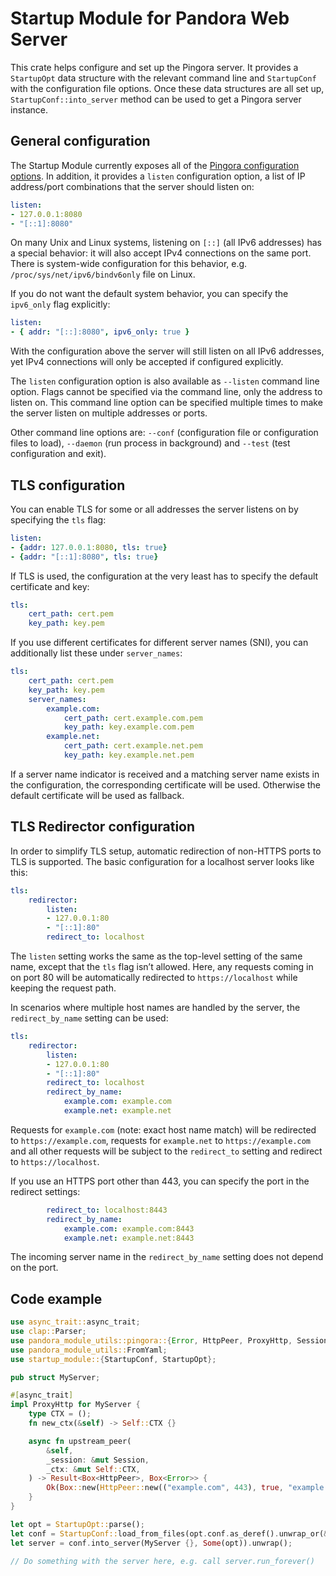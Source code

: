 # Startup Module for Pandora Web Server

This crate helps configure and set up the Pingora server. It provides a `StartupOpt` data
structure with the relevant command line and `StartupConf` with the configuration file
options. Once these data structures are all set up, `StartupConf::into_server` method can be
used to get a Pingora server instance.

## General configuration

The Startup Module currently exposes all of the
[Pingora configuration options](https://docs.rs/pingora/0.2.0/pingora/server/configuration/struct.ServerConf.html). In addition, it provides
a `listen` configuration option, a list of IP address/port combinations that the server should
listen on:

```yaml
listen:
- 127.0.0.1:8080
- "[::1]:8080"
```

On many Unix and Linux systems, listening on `[::]` (all IPv6 addresses) has a special
behavior: it will also accept IPv4 connections on the same port. There is system-wide
configuration for this behavior, e.g. `/proc/sys/net/ipv6/bindv6only` file on Linux.

If you do not want the default system behavior, you can specify the `ipv6_only` flag
explicitly:

```yaml
listen:
- { addr: "[::]:8080", ipv6_only: true }
```

With the configuration above the server will still listen on all IPv6 addresses, yet IPv4
connections will only be accepted if configured explicitly.

The `listen` configuration option is also available as `--listen` command line option. Flags
cannot be specified via the command line, only the address to listen on. This command line
option can be specified multiple times to make the server listen on multiple addresses or ports.

Other command line options are: `--conf` (configuration file or configuration files to load),
`--daemon` (run process in background) and `--test` (test configuration and exit).

## TLS configuration

You can enable TLS for some or all addresses the server listens on by specifying the `tls`
flag:

```yaml
listen:
- {addr: 127.0.0.1:8080, tls: true}
- {addr: "[::1]:8080", tls: true}
```

If TLS is used, the configuration at the very least has to specify the default certificate and
key:

```yaml
tls:
    cert_path: cert.pem
    key_path: key.pem
```

If you use different certificates for different server names (SNI), you can additionally list
these under `server_names`:

```yaml
tls:
    cert_path: cert.pem
    key_path: key.pem
    server_names:
        example.com:
            cert_path: cert.example.com.pem
            key_path: key.example.com.pem
        example.net:
            cert_path: cert.example.net.pem
            key_path: key.example.net.pem
```

If a server name indicator is received and a matching server name exists in the configuration,
the corresponding certificate will be used. Otherwise the default certificate will be used as
fallback.

## TLS Redirector configuration

In order to simplify TLS setup, automatic redirection of non-HTTPS ports to TLS is supported.
The basic configuration for a localhost server looks like this:

```yaml
tls:
    redirector:
        listen:
        - 127.0.0.1:80
        - "[::1]:80"
        redirect_to: localhost
```

The `listen` setting works the same as the top-level setting of the same name, except that the
`tls` flag isn’t allowed. Here, any requests coming in on port 80 will be automatically
redirected to `https://localhost` while keeping the request path.

In scenarios where multiple host names are handled by the server, the `redirect_by_name`
setting can be used:

```yaml
tls:
    redirector:
        listen:
        - 127.0.0.1:80
        - "[::1]:80"
        redirect_to: localhost
        redirect_by_name:
            example.com: example.com
            example.net: example.net
```

Requests for `example.com` (note: exact host name match) will be redirected to
`https://example.com`, requests for `example.net` to `https://example.com` and all other
requests will be subject to the `redirect_to` setting and redirect to `https://localhost`.

If you use an HTTPS port other than 443, you can specify the port in the redirect settings:

```yaml
        redirect_to: localhost:8443
        redirect_by_name:
            example.com: example.com:8443
            example.net: example.net:8443
```

The incoming server name in the `redirect_by_name` setting does not depend on the port.

## Code example

```rust
use async_trait::async_trait;
use clap::Parser;
use pandora_module_utils::pingora::{Error, HttpPeer, ProxyHttp, Session};
use pandora_module_utils::FromYaml;
use startup_module::{StartupConf, StartupOpt};

pub struct MyServer;

#[async_trait]
impl ProxyHttp for MyServer {
    type CTX = ();
    fn new_ctx(&self) -> Self::CTX {}

    async fn upstream_peer(
        &self,
        _session: &mut Session,
        _ctx: &mut Self::CTX,
    ) -> Result<Box<HttpPeer>, Box<Error>> {
        Ok(Box::new(HttpPeer::new(("example.com", 443), true, "example.com".to_owned())))
    }
}

let opt = StartupOpt::parse();
let conf = StartupConf::load_from_files(opt.conf.as_deref().unwrap_or(&[])).unwrap();
let server = conf.into_server(MyServer {}, Some(opt)).unwrap();

// Do something with the server here, e.g. call server.run_forever()
```
